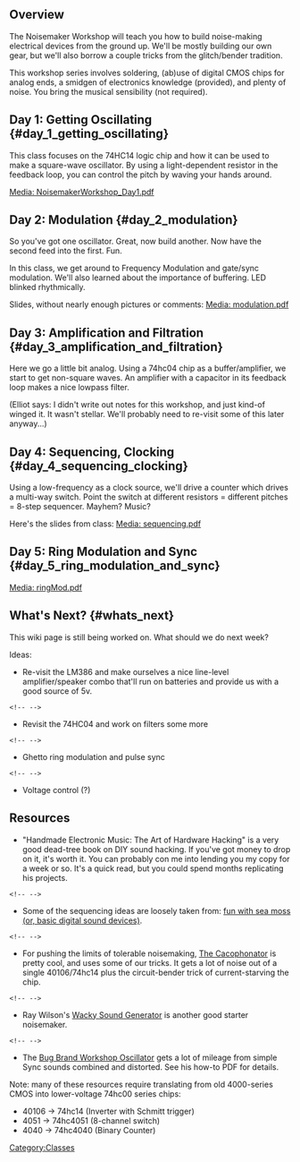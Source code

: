 ## Overview

The Noisemaker Workshop will teach you how to build noise-making
electrical devices from the ground up. We'll be mostly building our own
gear, but we'll also borrow a couple tricks from the glitch/bender
tradition.

This workshop series involves soldering, (ab)use of digital CMOS chips
for analog ends, a smidgen of electronics knowledge (provided), and
plenty of noise. You bring the musical sensibility (not required).

## Day 1: Getting Oscillating {#day_1_getting_oscillating}

This class focuses on the 74HC14 logic chip and how it can be used to
make a square-wave oscillator. By using a light-dependent resistor in
the feedback loop, you can control the pitch by waving your hands
around.

[Media:
NoisemakerWorkshop_Day1.pdf](Media:_NoisemakerWorkshop_Day1.pdf)

## Day 2: Modulation {#day_2_modulation}

So you've got one oscillator. Great, now build another. Now have the
second feed into the first. Fun.

In this class, we get around to Frequency Modulation and gate/sync
modulation. We'll also learned about the importance of buffering. LED
blinked rhythmically.

Slides, without nearly enough pictures or comments: [Media:
modulation.pdf](Media:_modulation.pdf)

## Day 3: Amplification and Filtration {#day_3_amplification_and_filtration}

Here we go a little bit analog. Using a 74hc04 chip as a
buffer/amplifier, we start to get non-square waves. An amplifier with a
capacitor in its feedback loop makes a nice lowpass filter.

(Elliot says: I didn't write out notes for this workshop, and just
kind-of winged it. It wasn't stellar. We'll probably need to re-visit
some of this later anyway...)

## Day 4: Sequencing, Clocking {#day_4_sequencing_clocking}

Using a low-frequency as a clock source, we'll drive a counter which
drives a multi-way switch. Point the switch at different resistors =
different pitches = 8-step sequencer. Mayhem? Music?

Here's the slides from class: [Media:
sequencing.pdf](Media:_sequencing.pdf)

## Day 5: Ring Modulation and Sync {#day_5_ring_modulation_and_sync}

[Media: ringMod.pdf](Media:_ringMod.pdf)

## What's Next? {#whats_next}

This wiki page is still being worked on. What should we do next week?

Ideas:

-   Re-visit the LM386 and make ourselves a nice line-level
    amplifier/speaker combo that'll run on batteries and provide us with
    a good source of 5v.

```{=html}
<!-- -->
```
-   Revisit the 74HC04 and work on filters some more

```{=html}
<!-- -->
```
-   Ghetto ring modulation and pulse sync

```{=html}
<!-- -->
```
-   Voltage control (?)

## Resources

-   "Handmade Electronic Music: The Art of Hardware Hacking" is a very
    good dead-tree book on DIY sound hacking. If you've got money to
    drop on it, it's worth it. You can probably con me into lending you
    my copy for a week or so. It's a quick read, but you could spend
    months replicating his projects.

```{=html}
<!-- -->
```
-   Some of the sequencing ideas are loosely taken from: [fun with sea
    moss (or, basic digital sound
    devices)](http://milkcrate.com.au/_other/sea-moss/).

```{=html}
<!-- -->
```
-   For pushing the limits of tolerable noisemaking, [The
    Cacophonator](http://home.att.net/~theremin1/Circuit_Library/cacophonator.html)
    is pretty cool, and uses some of our tricks. It gets a lot of noise
    out of a single 40106/74hc14 plus the circuit-bender trick of
    current-starving the chip.

```{=html}
<!-- -->
```
-   Ray Wilson's [Wacky Sound
    Generator](http://www.musicfromouterspace.com/analogsynth/YOUR_FIRST_SYNTH/WSG_Reborn/WEIRDSOUNDGENERATORREBORN.php?page=WSG)
    is another good starter noisemaker.

```{=html}
<!-- -->
```
-   The [Bug Brand Workshop
    Oscillator](http://www.bugbrand.co.uk/index.php?main_page=product_info&cPath=1_14&products_id=34)
    gets a lot of mileage from simple Sync sounds combined and
    distorted. See his how-to PDF for details.

Note: many of these resources require translating from old 4000-series
CMOS into lower-voltage 74hc00 series chips:

-   40106 -\> 74hc14 (Inverter with Schmitt trigger)
-   4051 -\> 74hc4051 (8-channel switch)
-   4040 -\> 74hc4040 (Binary Counter)

[Category:Classes](Category:Classes)

